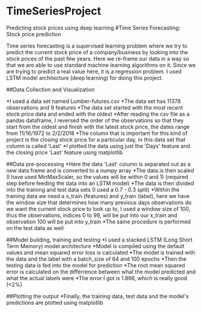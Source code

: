 # TimeSeriesProject
Predicting stock prices using deep learning
#Time Series Forecasting: Stock price prediction

Time series forecasting is a supervised learning problem where we try to predict the current stock price of a company/business by looking into the stock prices of the past few years. Here we re-frame our data in a way so that we are able to use standard machine learning algorithms on it. Since we are trying to predict a real value here, it is a regression problem. I used LSTM model architecture (deep learning) for doing this project.

##Data Collection and Visualization

*I used a data set named Lumber-futures.csv
*The data set has 11378 observations and 9 features
*The data set started with the most recent stock price data and ended with the oldest
*After reading the csv file as a pandas dataframe, I reversed the order of the observations so that they start from the oldest and finish with the latest stock price, the dates range from 11/16/1972 to 2/2/2018
*The column that is important for this kind of project is the closing stock price for a particular day, in this data set that column is called 'Last'
*I plotted the data using just the 'Days' feature and the closing price 'Last' feature using matplotlib

##Data pre-processing
*Here the data 'Last' column is separated out as a new data frame and is converted to a numpy array
*The data is then scaled (I have used MinMaxScaler, so the values will be within 0 and 1) (required step before feeding the data into an LSTM model)
*The data is then divided into the training and test data sets (I used a 0.7 - 0.3 split)
*Within the training data we need a x_train (features) and y_train (label), here we have the window size that determines how many previous days observations do we want the current stock price to look up to, I used a window size of 100, thus the observations, indices 0 to 99, will be put into our x_train and observation 100 will be put into y_train
*The same procedure is performed on the test data as well

##Model building, training and testing
*I used a stacked LSTM (Long Short Term Memory) model architecture
*Model is compiled using the default values and mean squared error loss is calculated
*The model is trained with the data and the label with a batch_size of 64 and 100 epochs
*Then the testing data is fed into the model for prediction 
*The root mean squared error is calculated on the differrence between what the model predicted and what the actual labels were
*The error I got is 1.866, which is really good (<2%)

##Plotting the output
*Finally, the training data, test data and the model's predictions are plotted using matplotlib 
